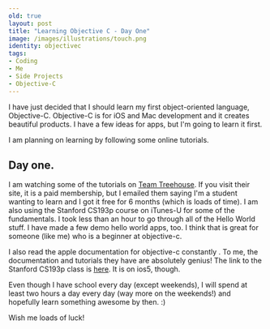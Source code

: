 ```yaml
---
old: true
layout: post
title: "Learning Objective C - Day One"
image: /images/illustrations/touch.png
identity: objectivec
tags:
- Coding
- Me
- Side Projects
- Objective-C
---
```


I have just decided that I should learn my first object-oriented language, Objective-C. Objective-C is for iOS and Mac development and it creates beautiful products. I have a few ideas for apps, but I'm going to learn it first.

I am planning on learning by following some online tutorials. 

## Day one.
I am watching some of the tutorials on <a href="http://www.teamtreehouse.com" target="_blank">Team Treehouse</a>. If you visit their site, it is a paid membership, but I emailed them saying I'm a student wanting to learn and I got it free for 6 months (which is loads of time). I am also using the Stanford CS193p course on iTunes-U for some of the fundamentals.
I took less than an hour to go through all of the Hello World stuff. I have made a few demo hello world apps, too. I think that is great for someone (like me) who is a beginner at objective-c.

I also read the apple documentation for objective-c constantly <a href="https://developer.apple.com/devcenter/ios/index.action" target="_blank"></a>. To me, the documentation and tutorials they have are absolutely genius! The link to the Stanford CS193p class is <a href="http://www.stanford.edu/class/cs193p/cgi-bin/drupal/blog/15" title="CS193P with Paul Hegarty" target="_blank">here</a>. It is on ios5, though.

Even though I have school every day (except weekends), I will spend at least two hours a day every day (way more on the weekends!) and hopefully learn something awesome by then. :)

Wish me loads of luck!